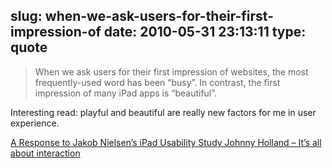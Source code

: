 slug: when-we-ask-users-for-their-first-impression-of
date: 2010-05-31 23:13:11
type: quote
---

> When we ask users for their first impression of websites, the most frequently-used word has been “busy”. In contrast, the first impression of many iPad apps is “beautiful”.

Interesting read: playful and beautiful are really new factors for me in user experience.

 [A Response to Jakob Nielsen’s iPad Usability Study Johnny Holland – It’s all about interaction](http://johnnyholland.org/2010/05/26/usability-ain%E2%80%99t-everything-a-response-to-jakob-nielsen%E2%80%99s-ipad-usability-study/)
